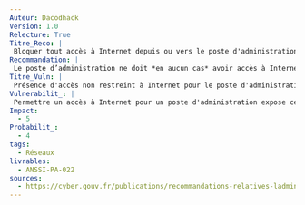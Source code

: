 ```yaml
---
Auteur: Dacodhack
Version: 1.0
Relecture: True
Titre_Reco: |
 Bloquer tout accès à Internet depuis ou vers le poste d'administration
Recommandation: |
 Le poste d’administration ne doit *en aucun cas* avoir accès à Internet. Cette recommandation inclut en particulier la navigation Web et l’usage de messageries électroniques connectées à Internet, même si ces services sont filtrés par des passerelles sécurisées d’accès Internet.
Titre_Vuln: |
 Présence d'accès non restreint à Internet pour le poste d'administration
Vulnerabilit_: |
 Permettre un accès à Internet pour un poste d'administration expose ce dernier à des risques importants, tels que l'exploitation de failles via des sites Web malveillants, le téléchargement accidentel de logiciels malveillants, ou encore les attaques de phishing ciblées. Un tel accès pourrait compromettre directement l'intégrité et la confidentialité des actions administratives sur le SI.
Impact: 
  - 5
Probabilit_:
  - 4
tags:
  - Réseaux
livrables:
  - ANSSI-PA-022
sources:
  - https://cyber.gouv.fr/publications/recommandations-relatives-ladministration-securisee-des-si
---
```

